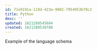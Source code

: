 ```yaml
---
id: 71e9191a-118d-423a-9902-7954953b70c2
title: Python
desc: ''
updated: 1621280545684
created: 1621280530780
---
```


Example of the language schema
